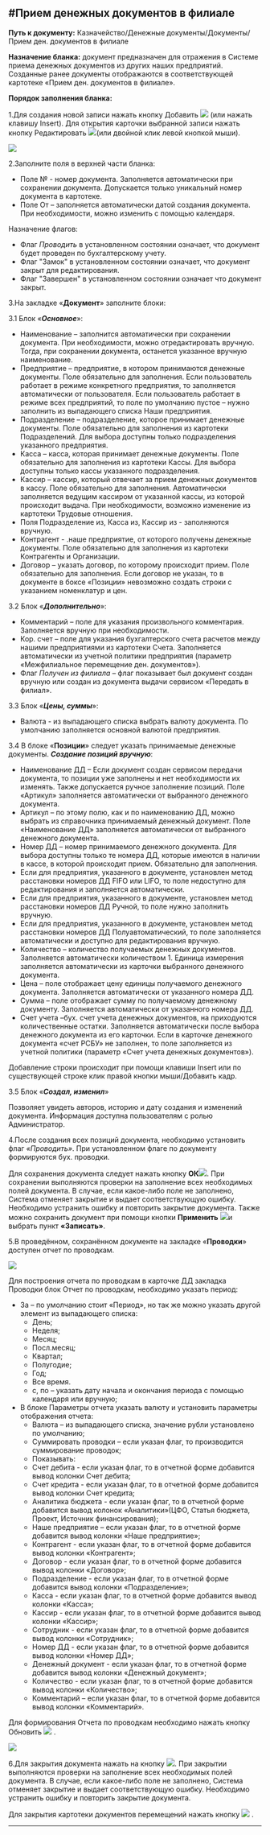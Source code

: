﻿#Прием денежных документов в филиале
-------

**Путь к документу:** Казначейство/Денежные документы/Документы/Прием ден. документов в филиале

**Назначение бланка:** документ предназначен для отражения в Системе приема денежных документов из других наших предприятий. Созданные ранее документы отображаются в соответствующей картотеке «Прием ден. документов в филиале».

**Порядок заполнения бланка:**

1.Для создания новой записи нажать кнопку Добавить  ![](topic:.AddFiles.Btn_Add.png) (или нажать клавишу Insert). Для открытия карточки выбранной записи нажать кнопку Редактировать  ![](topic:.AddFiles.Btn_Edit.png)(или двойной клик левой кнопкой мыши).

![](topic:.AddFiles.Screenshot_2282.jpg)

2.Заполните поля в верхней части бланка:

- Поле № - номер документа. Заполняется автоматически при сохранении документа. Допускается только уникальный номер документа в картотеке. 
- Поле От – заполняется автоматически датой создания документа. При необходимости, можно изменить с помощью календаря. 

Назначение флагов:

- Флаг *Проводить* в установленном состоянии означает, что документ будет проведен по бухгалтерскому учету.
- Флаг "Замок" в установленном состоянии означает, что документ закрыт для редактирования.
- Флаг "Завершен" в установленном состоянии означает что документ закрыт.

3.На закладке «**Документ**» заполните блоки:

3.1 Блок «***Основное***»: 

- Наименование – заполнится автоматически при сохранении документа. При необходимости, можно отредактировать вручную. Тогда, при сохранении документа, останется указанное вручную наименование. 
- Предприятие – предприятие, в котором принимаются денежные документы. Поле обязательно для заполнения. Если пользователь работает в режиме конкретного предприятия, то заполняется автоматически от пользователя. Если пользователь работает в режиме всех предприятий, то поле по умолчанию пустое – нужно заполнить из выпадающего списка Наши предприятия. 
- Подразделение – подразделение, которое принимает денежные документы. Поле обязательно для заполнения из картотеки Подразделений. Для выбора доступны только подразделения указанного предприятия. 
- Касса – касса, которая принимает денежные документы. Поле обязательно для заполнения из картотеки Кассы. Для выбора доступны только кассы указанного подразделения. 
- Кассир – кассир, который отвечает за прием денежных документов в кассу. Поле обязательно для заполнения. Автоматически заполняется ведущим кассиром от указанной кассы, из которой происходит выдача. При необходимости, возможно изменение из картотеки Трудовые отношения. 
- Поля Подразделение из, Касса из, Кассир из - заполняются вручную.
- Контрагент - .наше предприятие, от которого получены денежные документы. Поле обязательно для заполнения из картотеки Контрагенты и Организации.
- Договор – указать договор, по которому происходит прием. Поле обязательно для заполнения.
Если договор не указан, то в документе в боксе «Позиции» невозможно создать строки с указанием номенклатур и цен. 

3.2 Блок «***Дополнительно***»: 

- Комментарий – поле для указания произвольного комментария. Заполняется вручную при необходимости. 
- Кор. счет – поле для указания бухгалтерского счета расчетов между нашими предприятиями из картотеки Счета. Заполняется автоматически из учетной политики предприятия (параметр «Межфилиальное перемещение ден. документов»). 
- Флаг *Получен из филиала* – флаг показывает был документ создан вручную или создан из документа выдачи сервисом «Передать в филиал».

3.3 Блок «***Цены, суммы***»: 

- Валюта - из выпадающего списка выбрать валюту документа. По умолчанию заполняется основной валютой предприятия.

3.4 В блоке «**Позиции**» следует указать принимаемые денежные документы. ***Создание позиций вручную***:

- Наименование ДД – Если документ создан сервисом передачи документа, то позиции уже заполнены и нет необходимости их изменять. Также допускается ручное заполнение позиций. Поле «Артикул» заполняется автоматически от выбранного денежного документа. 
- Артикул – по этому полю, как и по наименованию ДД, можно выбрать из справочника принимаемый денежный документ. Поле «Наименование ДД» заполняется автоматически от выбранного денежного документа. 
- Номер ДД – номер принимаемого денежного документа. Для выбора доступны только те номера ДД, которые имеются в наличии в кассе, в которой происходит прием. Обязательно для заполнения.
 - Если для предприятия, указанного в документе, установлен метод расстановки номеров ДД FIFO или LIFO, то поле недоступно для редактирования и заполняется автоматически. 
 - Если для предприятия, указанного в документе, установлен метод расстановки номеров ДД Ручной, то поле нужно заполнить вручную. 
 - Если для предприятия, указанного в документе, установлен метод расстановки номеров ДД Полуавтоматический, то поле заполняется автоматически и доступно для редактирования вручную. 
- Количество – количество получаемых денежных документов. Заполняется автоматически количеством 1. Единица измерения заполняется автоматически из карточки выбранного денежного документа. 
- Цена – поле отображает цену единицы получаемого денежного документа.  Заполняется автоматически от указанного номера ДД. 
- Сумма – поле отображает сумму по получаемому денежному документу. Заполняется автоматически от указанного номера ДД. 
- Счет учета –бух. счет учета денежных документов, на приходуются количественные остатки. Заполняется автоматически после выбора денежного документа из его карточки. Если в карточке денежного документа «счет РСБУ» не заполнен, то поле заполняется из учетной политики (параметр «Счет учета денежных документов»).

Добавление строки происходит при помощи клавиши Insert или по существующей строке клик правой кнопки мыши/Добавить кадр.

3.5 Блок «***Создал, изменил***»

Позволяет увидеть авторов, историю и дату создания и изменений документа. Информация доступна пользователям с ролью Администратор.
 

4.После создания всех позиций документа, необходимо установить флаг *«Проводить»*. При установленном флаге по документу формируются бух. проводки. 

 Для сохранения документа следует нажать кнопку **ОК**![](topic:.AddFiles.Btn_Post.png). При сохранении выполняются проверки на заполнение всех необходимых полей документа. В случае, если какое-либо поле не заполнено, Система отменяет закрытие и выдает соответствующую ошибку. Необходимо устранить ошибку и повторить закрытие документа. Также можно сохранить документ при помощи кнопки **Применить** ![](topic:.AddFiles.Btn_OK.png)и выбрать пункт **«Записать»**.

5.В проведённом, сохранённом документе на закладке «**Проводки**» доступен отчет по проводкам.

![](topic:.AddFiles.Screenshot_2064.jpg)

Для построения отчета по проводкам в карточке ДД закладка Проводки блок Отчет по проводкам, необходимо указать период:

* За – по умолчанию стоит «Период», но так же можно указать другой элемент из выпадающего списка:
    * День;
    * Неделя;
    * Месяц;
    * Посл.месяц;
    * Квартал;
    * Полугодие;
    * Год;
    * Все время.
    * с, по  – указать дату начала и окончания периода с помощью календаря или вручную;
* В блоке Параметры отчета указать валюту и установить параметры отображения отчета:
    * Валюта – из выпадающего списка, значение рубли установлено по умолчанию;
    * Суммировать проводки – если указан флаг, то производится суммирование проводок;
    * Показывать:
     *  Счет дебита - если указан флаг, то в отчетной форме добавится вывод колонки Счет дебита;
     *  Счет кредита - если указан флаг, то в отчетной форме добавится вывод колонки Счет кредита;
     *  Аналитика бюджета - если указан флаг, то в отчетной форме добавится вывод колонок «Аналитики»(ЦФО, Статья бюджета, Проект, Источник финансирования);
     *  Наше предприятие – если указан флаг, то в отчетной форме добавится вывод колонки «Наше предприятие»;
     *  Контрагент - если указан флаг, то в отчетной форме добавится вывод колонки «Контрагент»;
     *  Договор - если указан флаг, то в отчетной форме добавится вывод колонки «Договор»;
     *  Подразделение - если указан флаг, то в отчетной форме добавится вывод колонки «Подразделение»;
     *  Касса - если указан флаг, то в отчетной форме добавится вывод колонки «Касса»;
     *  Кассир - если указан флаг, то в отчетной форме добавится вывод колонки «Кассир»;
     *  Сотрудник - если указан флаг, то в отчетной форме добавится вывод колонки «Сотрудник»;
     *  Номер ДД - если указан флаг, то в отчетной форме добавится вывод колонки «Номер ДД»;
     *  Денежный документ - если указан флаг, то в отчетной форме добавится вывод колонки «Денежный документ»;
     *  Количество - если указан флаг, то в отчетной форме добавится вывод колонки «Количество»;
     * Комментарий – если указан флаг, то в отчетной форме добавится вывод колонки «Комментарий».

Для формирования Отчета по проводкам необходимо нажать кнопку Обновить ![](topic:.AddFiles.Btn_Refresh.png) .
 
![](topic:.AddFiles.Screenshot_2065.jpg)

6.Для закрытия документа нажать на кнопку ![](topic:.AddFiles.BtnCloseCancel.png). При закрытии выполняются проверки на заполнение всех необходимых полей документа. В случае, если какое-либо поле не заполнено, Система отменяет закрытие и выдает соответствующую ошибку. Необходимо устранить ошибку и повторить закрытие документа.

Для закрытия картотеки документов перемещений нажать кнопку ![](topic:.AddFiles.BtnCloseCancel.png) .


----------